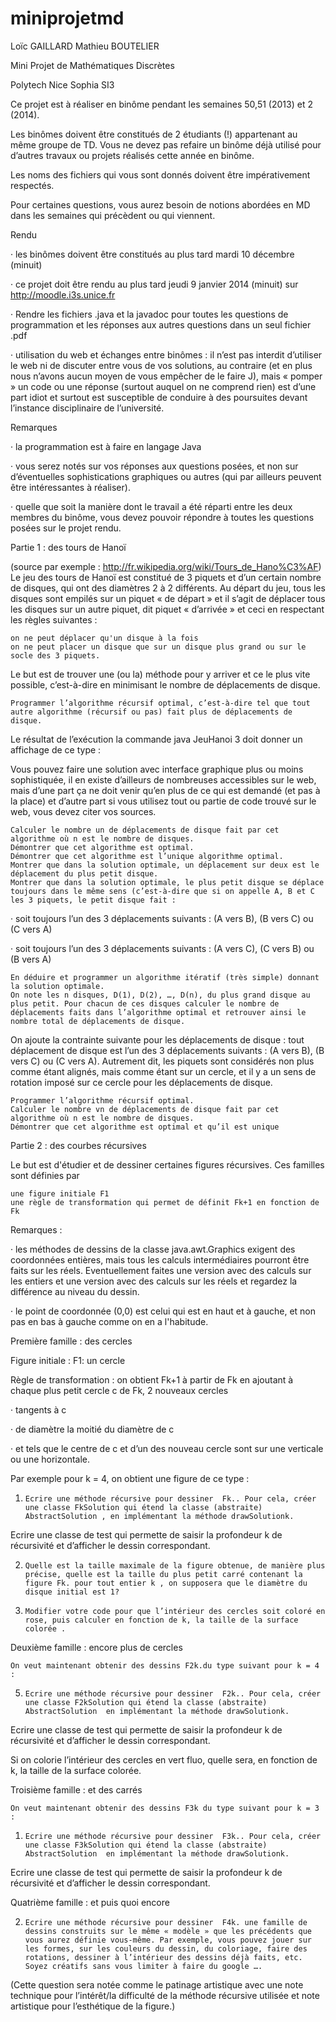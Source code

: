 miniprojetmd
============

Loïc GAILLARD
Mathieu BOUTELIER


Mini Projet de Mathématiques Discrètes

Polytech Nice Sophia SI3

Ce projet est à réaliser en binôme pendant les semaines 50,51 (2013) et 2 (2014).

Les binômes doivent être constitués de 2 étudiants (!) appartenant au même groupe de TD. Vous ne devez pas refaire un binôme déjà utilisé pour d’autres travaux ou projets réalisés cette année en binôme.

Les noms des fichiers qui vous sont donnés doivent être impérativement respectés.

Pour certaines questions, vous aurez besoin de notions abordées en MD dans les semaines qui précèdent ou qui viennent.

Rendu

·       les binômes doivent être constitués au plus tard mardi 10 décembre (minuit)

·       ce projet doit être rendu au plus tard jeudi 9 janvier 2014 (minuit) sur http://moodle.i3s.unice.fr

·       Rendre les fichiers .java et la javadoc  pour toutes les questions  de programmation et les réponses aux autres questions dans un seul fichier .pdf

·       utilisation du web et échanges entre binômes : il n’est pas interdit d’utiliser le web ni de discuter entre vous de vos solutions, au contraire (et en plus nous n’avons aucun moyen de vous empêcher de le faire J), mais « pomper » un code ou une réponse (surtout auquel on ne comprend rien) est d’une part idiot et surtout est susceptible de conduire à des poursuites devant l’instance disciplinaire de l’université.


Remarques

·       la programmation est à faire en langage Java

·        vous serez notés sur vos réponses aux questions posées, et non sur d’éventuelles sophistications graphiques ou autres (qui par ailleurs peuvent être intéressantes à réaliser).

·        quelle que soit la manière dont le travail a été réparti entre les deux membres du binôme, vous devez pouvoir répondre à toutes les questions posées sur le projet rendu.

Partie 1 : des tours de Hanoï

(source par exemple : http://fr.wikipedia.org/wiki/Tours_de_Hano%C3%AF)
Le jeu des tours de Hanoï est constitué de 3 piquets et d’un certain nombre de disques, qui ont des diamètres 2 à 2 différents. Au départ du jeu, tous les disques sont empilés sur un piquet « de départ » et il s’agit de déplacer tous les disques sur un autre piquet, dit piquet « d’arrivée » et ceci en respectant les règles suivantes :

    on ne peut déplacer qu'un disque à la fois
    on ne peut placer un disque que sur un disque plus grand ou sur le socle des 3 piquets.

Le but est de trouver une (ou la) méthode pour y arriver et ce le plus vite possible, c’est-à-dire en minimisant le nombre de déplacements de disque.

    Programmer l’algorithme récursif optimal, c’est-à-dire tel que tout autre algorithme (récursif ou pas) fait plus de déplacements de disque.

Le résultat de l’exécution la commande java JeuHanoi 3 doit donner un affichage de ce type :

Vous pouvez faire une solution avec interface graphique plus ou moins sophistiquée, il en existe d’ailleurs de nombreuses accessibles sur le web, mais d’une part ça ne doit venir qu’en plus de ce qui est demandé (et pas à la place) et d’autre part si vous utilisez tout ou partie de code trouvé sur le web, vous devez citer vos sources.

    Calculer le nombre un de déplacements de disque fait par cet algorithme où n est le nombre de disques.
    Démontrer que cet algorithme est optimal.
    Démontrer que cet algorithme est l’unique algorithme optimal.
    Montrer que dans la solution optimale, un déplacement sur deux est le déplacement du plus petit disque.
    Montrer que dans la solution optimale, le plus petit disque se déplace toujours dans le même sens (c’est-à-dire que si on appelle A, B et C les 3 piquets, le petit disque fait :

·     soit toujours l’un des 3 déplacements suivants : (A vers B), (B vers C) ou (C vers A)

·     soit toujours l’un des 3 déplacements suivants : (A vers C), (C vers B) ou (B vers A)

    En déduire et programmer un algorithme itératif (très simple) donnant la solution optimale.
    On note les n disques, D(1), D(2), …, D(n), du plus grand disque au plus petit. Pour chacun de ces disques calculer le nombre de déplacements faits dans l’algorithme optimal et retrouver ainsi le nombre total de déplacements de disque.

On ajoute la contrainte suivante pour les déplacements de disque : tout déplacement de disque est l’un des 3 déplacements suivants : (A vers B), (B vers C) ou (C vers A). Autrement dit, les piquets sont considérés non plus comme étant alignés, mais comme étant sur un cercle, et il y a un sens de rotation imposé sur ce cercle pour les déplacements de disque.

    Programmer l’algorithme récursif optimal.
    Calculer le nombre vn de déplacements de disque fait par cet algorithme où n est le nombre de disques.
    Démontrer que cet algorithme est optimal et qu’il est unique

 

 

 

 

Partie 2 : des courbes récursives

 Le but est d'étudier et de dessiner certaines figures récursives. Ces familles sont définies par

    une figure initiale F1
    une règle de transformation qui permet de définit Fk+1 en fonction de Fk

Remarques :

·        les méthodes de dessins de la classe java.awt.Graphics  exigent des coordonnées entières, mais tous les calculs intermédiaires pourront être faits sur les réels. Eventuellement faites une version avec des calculs sur les entiers et une version avec des calculs sur les réels et regardez la différence au niveau du dessin.

·        le point de coordonnée (0,0) est celui qui est en haut et à gauche, et non pas en bas à gauche comme on en a l'habitude.

 

Première famille : des cercles

Figure initiale : F1: un cercle

Règle de transformation : on obtient Fk+1 à partir de Fk en ajoutant à chaque plus petit cercle c de Fk, 2 nouveaux cercles

·       tangents à c

·       de diamètre la moitié du diamètre de c

·       et tels que le centre de c et d’un des nouveau cercle  sont  sur  une verticale ou une horizontale.

Par exemple pour k = 4, on obtient une figure de ce type :

 

1.     Ecrire une méthode récursive pour dessiner  Fk.. Pour cela, créer une classe FkSolution qui étend la classe (abstraite) AbstractSolution , en implémentant la méthode drawSolutionk.

Ecrire une classe de test qui permette de saisir la profondeur k de récursivité et d’afficher le dessin correspondant.

2.     Quelle est la taille maximale de la figure obtenue, de manière plus précise, quelle est la taille du plus petit carré contenant la figure Fk. pour tout entier k , on supposera que le diamètre du disque initial est 1?

3.     Modifier votre code pour que l’intérieur des cercles soit coloré en rose, puis calculer en fonction de k, la taille de la surface colorée .

 

Deuxième famille : encore plus de cercles

    On veut maintenant obtenir des dessins F2k.du type suivant pour k = 4 :

5.     Ecrire une méthode récursive pour dessiner  F2k.. Pour cela, créer une classe F2kSolution qui étend la classe (abstraite) AbstractSolution  en implémentant la méthode drawSolutionk.

Ecrire une classe de test qui permette de saisir la profondeur k de récursivité et d’afficher le dessin correspondant.

Si on colorie l’intérieur des cercles en vert fluo, quelle sera, en fonction de k, la taille de la surface colorée.

Troisième famille : et des carrés

    On veut maintenant obtenir des dessins F3k du type suivant pour k = 3 :

1.     Ecrire une méthode récursive pour dessiner  F3k.. Pour cela, créer une classe F3kSolution qui étend la classe (abstraite) AbstractSolution  en implémentant la méthode drawSolutionk.

Ecrire une classe de test qui permette de saisir la profondeur k de récursivité et d’afficher le dessin correspondant.

 

Quatrième famille : et puis quoi encore

 

2.     Ecrire une méthode récursive pour dessiner  F4k. une famille de dessins construits sur le même « modèle » que les précédents que vous aurez définie vous-même. Par exemple, vous pouvez jouer sur les formes, sur les couleurs du dessin, du coloriage, faire des rotations, dessiner à l’intérieur des dessins déjà faits, etc. Soyez créatifs sans vous limiter à faire du google ….

(Cette question sera notée comme le patinage artistique avec une note technique pour l’intérêt/la difficulté de la méthode récursive utilisée et note artistique pour l’esthétique de la figure.)

 

 

 

 

 

